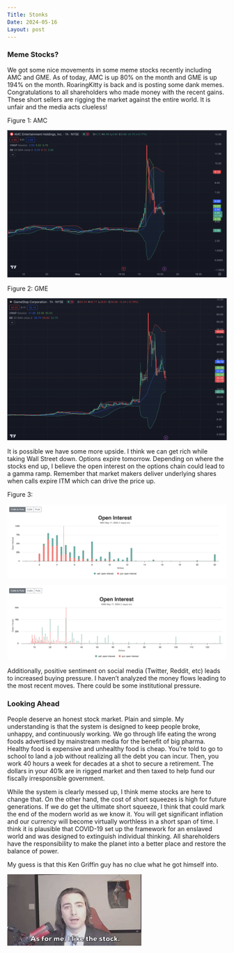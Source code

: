```yaml
---
Title: Stonks
Date: 2024-05-16
Layout: post
---
```


### Meme Stocks?

We got some nice movements in some meme stocks recently including AMC and GME. 
As of today, AMC is up 80% on the month and GME is up 194% on the month. 
RoaringKitty is back and is posting some dank memes. 
Congratulations to all shareholders who made money with the recent gains. 
These short sellers are rigging the market against the entire world. 
It is unfair and the media acts clueless!

Figure 1: AMC

![amc](/assets/images/AMCchart.png)

Figure 2: GME

![gme](/assets/images/GMEchart.png)

It is possible we have some more upside. 
I think we can get rich while taking Wall Street down. 
Options expire tomorrow. 
Depending on where the stocks end up, I believe the open interest on the options chain could lead to a gamma ramp. 
Remember that market makers deliver underlying shares when calls expire ITM which can drive the price up.

Figure 3: 

![openint](/assets/images/OpenInterestAMC.png)

![openint2](/assets/images/OpenInterestGME.png)

Additionally, positive sentiment on social media (Twitter, Reddit, etc) leads to increased buying pressure. 
I haven’t analyzed the money flows leading to the most recent moves. 
There could be some institutional pressure.

### Looking Ahead

People deserve an honest stock market. 
Plain and simple. 
My understanding is that the system is designed to keep people broke, unhappy, and continuously working. 
We go through life eating the wrong foods advertised by mainstream media for the benefit of big pharma. 
Healthy food is expensive and unhealthy food is cheap. 
You’re told to go to school to land a job without realizing all the debt you can incur. 
Then, you work 40 hours a week for decades at a shot to secure a retirement. 
The dollars in your 401k are in rigged market and then taxed to help fund our fiscally irresponsible government. 

While the system is clearly messed up, I think meme stocks are here to change that. 
On the other hand, the cost of short squeezes is high for future generations.
If we do get the ultimate short squeeze, I think that could mark the end of the modern world as we know it. 
You will get significant inflation and our currency will become virtually worthless in a short span of time. 
I think it is plausible that COVID-19 set up the framework for an enslaved world and was designed to extinguish individual thinking. 
All shareholders have the responsibility to make the planet into a better place and restore the balance of power.

My guess is that this Ken Griffin guy has no clue what he got himself into.

![roaringKitty](/assets/images/roaringKitty.jpeg)
